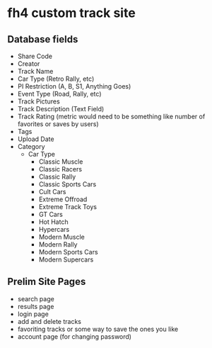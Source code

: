 # fh4 custom track site


## Database fields

- Share Code
- Creator
- Track Name
- Car Type (Retro Rally, etc)
- PI Restriction (A, B, S1, Anything Goes)
- Event Type (Road, Rally, etc)
- Track Pictures
- Track Description (Text Field)
- Track Rating (metric would need to be something like number of favorites or saves by users)
- Tags
- Upload Date
- Category
    - Car Type
        - Classic Muscle
        - Classic Racers
        - Classic Rally
        - Classic Sports Cars
        - Cult Cars
        - Extreme Offroad
        - Extreme Track Toys
        - GT Cars
        - Hot Hatch
        - Hypercars
        - Modern Muscle
        - Modern Rally
        - Modern Sports Cars
        - Modern Supercars


## Prelim Site Pages

 - search page
 - results page
 - login page
 - add and delete tracks
 - favoriting tracks or some way to save the ones you like 
 - account page (for changing password)
